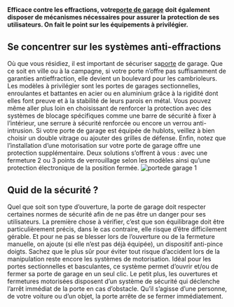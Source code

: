 ##
**Efficace contre les effractions, votre**[**porte de garage**](https://www.lapeyre.fr/portes-CCU0004/porte-garage-CCN353989) **doit également disposer de mécanismes nécessaires pour assurer la protection de ses utilisateurs. On fait le point sur les équipements à privilégier.**
##  Se concentrer sur les systèmes anti-effractions
Où que vous résidiez, il est important de sécuriser sa[porte](https://www.lapeyre.fr/portes-CCU0004) de garage. Que ce soit en ville ou à la campagne, si votre porte n’offre pas suffisamment de garanties antieffraction, elle devient un boulevard pour les cambrioleurs.
Les modèles à privilégier sont les portes de garages sectionnelles, enroulantes et battantes en acier ou en aluminium grâce à la rigidité dont elles font preuve et à la stabilité de leurs parois en métal. Vous pouvez même aller plus loin en choisissant de renforcer la protection avec des systèmes de blocage spécifiques comme une barre de sécurité à fixer à l’intérieur, une serrure à sécurité renforcée ou encore un verrou anti-intrusion.
Si votre porte de garage est équipée de hublots, veillez à bien choisir un double vitrage ou ajouter des grilles de défense. Enfin, notez que l’installation d’une motorisation sur votre porte de garage offre une protection supplémentaire. Deux solutions s’offrent à vous : avec une fermeture 2 ou 3 points de verrouillage selon les modèles ainsi qu’une protection électronique de la position fermée.
![portede garage 1](http://www.lapeyre.fr/img/contrib/3297e75410a00f32/201515313-min.jpg)
##  Quid de la sécurité ?
Quel que soit son type d’ouverture, la porte de garage doit respecter certaines normes de sécurité afin de ne pas être un danger pour ses utilisateurs. La première chose à vérifier, c’est que son équilibrage doit être particulièrement précis, dans le cas contraire, elle risque d’être difficilement gérable. Et pour ne pas se blesser lors de l’ouverture ou de la fermeture manuelle, on ajoute (si elle n’est pas déjà équipée), un dispositif anti-pince doigts.
Sachez que le plus sûr pour éviter tout risque d’accident lors de la manipulation reste encore les systèmes de motorisation. Idéal pour les portes sectionnelles et basculantes, ce système permet d’ouvrir et/ou de fermer sa porte de garage en un seul clic. Le petit plus, les ouvertures et fermetures motorisées disposent d’un système de sécurité qui déclenche l’arrêt immédiat de la porte en cas d’obstacle. Qu’il s’agisse d’une personne, de votre voiture ou d’un objet, la porte arrête de se fermer immédiatement.